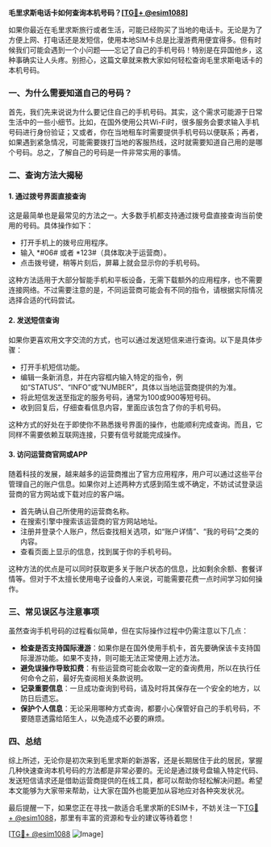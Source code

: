 **毛里求斯电话卡如何查询本机号码？[[TG💪+ @esim1088](https://t.me/s/esim1088)]**

如果你最近在毛里求斯旅行或者生活，可能已经购买了当地的电话卡。无论是为了方便上网、打电话还是发短信，使用本地SIM卡总是比漫游费用便宜得多。但有时候我们可能会遇到一个小问题——忘记了自己的手机号码！特别是在异国他乡，这种事确实让人头疼。别担心，这篇文章就来教大家如何轻松查询毛里求斯电话卡的本机号码。

### 一、为什么需要知道自己的号码？

首先，我们先来说说为什么要记住自己的手机号码。其实，这个需求可能源于日常生活中的一些小细节。比如，在国外使用公共Wi-Fi时，很多服务会要求输入手机号码进行身份验证；又或者，你在当地租车时需要提供手机号码以便联系；再者，如果遇到紧急情况，可能需要拨打当地的客服热线，这时就需要知道自己用的是哪个号码。总之，了解自己的号码是一件非常实用的事情。

### 二、查询方法大揭秘

#### 1. **通过拨号界面直接查询**
这是最简单也是最常见的方法之一。大多数手机都支持通过拨号盘直接查询当前使用的号码。具体操作如下：
- 打开手机上的拨号应用程序。
- 输入 *#06# 或者 *123#（具体取决于运营商）。
- 点击拨号键，稍等片刻后，屏幕上就会显示你的手机号码。

这种方法适用于大部分智能手机和平板设备，无需下载额外的应用程序，也不需要连接网络。不过需要注意的是，不同运营商可能会有不同的指令，请根据实际情况选择合适的代码尝试。

#### 2. **发送短信查询**
如果你更喜欢用文字交流的方式，也可以通过发送短信来进行查询。以下是具体步骤：
- 打开手机短信功能。
- 编辑一条新消息，并在内容框内输入特定的指令，例如“STATUS”、“INFO”或“NUMBER”，具体以当地运营商提供的为准。
- 将此短信发送至指定的服务号码，通常为100或900等短号码。
- 收到回复后，仔细查看信息内容，里面应该包含了你的手机号码。

这种方式的好处在于即使你不熟悉拨号界面的操作，也能顺利完成查询。而且，它同样不需要依赖互联网连接，只要有信号就能完成操作。

#### 3. **访问运营商官网或APP**
随着科技的发展，越来越多的运营商推出了官方应用程序，用户可以通过这些平台管理自己的账户信息。如果你对上述两种方式感到陌生或不确定，不妨试试登录运营商的官方网站或下载对应的客户端。
- 首先确认自己所使用的运营商名称。
- 在搜索引擎中搜索该运营商的官方网站地址。
- 注册并登录个人账户，然后查找相关选项，如“账户详情”、“我的号码”之类的内容。
- 查看页面上显示的信息，找到属于你的手机号码。

这种方法的优点是可以同时获取更多关于账户状态的信息，比如剩余余额、套餐详情等。但对于不太擅长使用电子设备的人来说，可能需要花费一点时间学习如何操作。

### 三、常见误区与注意事项

虽然查询手机号码的过程看似简单，但在实际操作过程中仍需注意以下几点：
- **检查是否支持国际漫游**：如果你是在国外使用手机卡，首先要确保该卡支持国际漫游功能。如果不支持，则可能无法正常使用上述方法。
- **避免误操作导致扣费**：有些运营商可能会收取一定的查询费用，所以在执行任何命令之前，最好先查阅相关条款说明。
- **记录重要信息**：一旦成功查询到号码，请及时将其保存在一个安全的地方，以防日后遗忘。
- **保护个人信息**：无论采用哪种方式查询，都要小心保管好自己的手机号码，不要随意透露给陌生人，以免造成不必要的麻烦。

### 四、总结

综上所述，无论你是初次来到毛里求斯的新游客，还是长期居住于此的居民，掌握几种快速查询本机号码的方法都是非常必要的。无论是通过拨号盘输入特定代码、发送短信请求还是借助运营商提供的在线工具，都可以帮助你轻松解决问题。希望本文能够为大家带来帮助，让大家在国外也能更加从容地应对各种突发状况。

最后提醒一下，如果您正在寻找一款适合毛里求斯的ESIM卡，不妨关注一下[TG💪+ @esim1088](https://t.me/s/esim1088)，那里有丰富的资源和专业的建议等待着您！

[[TG💪+ @esim1088](https://t.me/s/esim1088) ![Image](https://i.postimg.cc/4NQfJmqS/Snipaste-2025-05-13-00-14-12.png)]